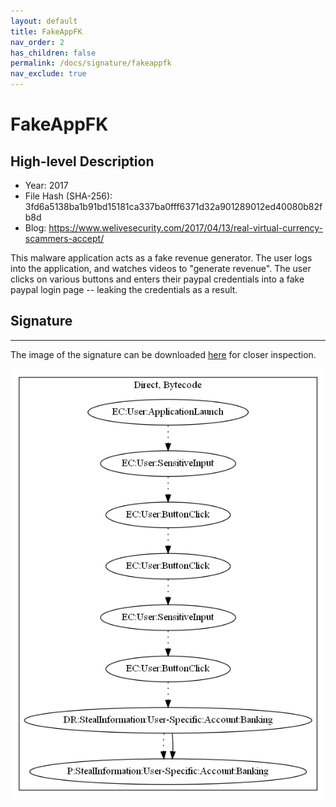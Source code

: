 ```yaml
---
layout: default
title: FakeAppFK
nav_order: 2
has_children: false
permalink: /docs/signature/fakeappfk
nav_exclude: true
---
```


# FakeAppFK

## High-level Description

* Year: 2017
* File Hash (SHA-256): 3fd6a5138ba1b91bd15181ca337ba0fff6371d32a901289012ed40080b82fb8d
* Blog: https://www.welivesecurity.com/2017/04/13/real-virtual-currency-scammers-accept/

This malware application acts as a fake revenue generator. The user logs into the application, and watches videos to "generate revenue". The user clicks on various buttons and enters their paypal credentials into a fake paypal login page -- leaking the credentials as a result.

## Signature
---

The image of the signature can be downloaded [here](../../img/signatures/FakeAppFK.png) for closer inspection.

![](../../img/signatures/FakeAppFK.png)